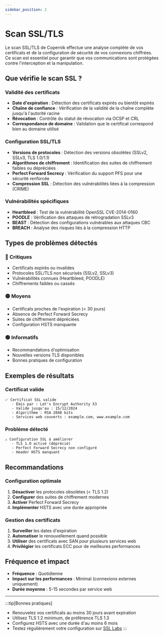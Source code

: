 ```yaml
---
sidebar_position: 2
---
```


# Scan SSL/TLS

Le scan SSL/TLS de Copernik effectue une analyse complète de vos certificats et de la configuration de sécurité de vos connexions chiffrées. Ce scan est essentiel pour garantir que vos communications sont protégées contre l'interception et la manipulation.

## Que vérifie le scan SSL ?

### Validité des certificats
- **Date d'expiration** : Détection des certificats expirés ou bientôt expirés
- **Chaîne de confiance** : Vérification de la validité de la chaîne complète jusqu'à l'autorité racine
- **Révocation** : Contrôle du statut de révocation via OCSP et CRL
- **Correspondance de domaine** : Validation que le certificat correspond bien au domaine utilisé

### Configuration SSL/TLS
- **Versions de protocoles** : Détection des versions obsolètes (SSLv2, SSLv3, TLS 1.0/1.1)
- **Algorithmes de chiffrement** : Identification des suites de chiffrement faibles ou dépréciées
- **Perfect Forward Secrecy** : Vérification du support PFS pour une sécurité renforcée
- **Compression SSL** : Détection des vulnérabilités liées à la compression (CRIME)

### Vulnérabilités spécifiques
- **Heartbleed** : Test de la vulnérabilité OpenSSL CVE-2014-0160
- **POODLE** : Vérification des attaques de rétrogradation SSLv3
- **BEAST** : Détection des configurations vulnérables aux attaques CBC
- **BREACH** : Analyse des risques liés à la compression HTTP

## Types de problèmes détectés

### 🔴 Critiques
- Certificats expirés ou invalides
- Protocoles SSL/TLS non sécurisés (SSLv2, SSLv3)
- Vulnérabilités connues (Heartbleed, POODLE)
- Chiffrements faibles ou cassés

### 🟡 Moyens
- Certificats proches de l'expiration (< 30 jours)
- Absence de Perfect Forward Secrecy
- Suites de chiffrement dépréciées
- Configuration HSTS manquante

### 🟢 Informatifs
- Recommandations d'optimisation
- Nouvelles versions TLS disponibles
- Bonnes pratiques de configuration

## Exemples de résultats

### Certificat valide
```
✅ Certificat SSL valide
   - Émis par : Let's Encrypt Authority X3
   - Valide jusqu'au : 15/12/2024
   - Algorithme : RSA 2048 bits
   - Services web couverts : example.com, www.example.com
```

### Problème détecté
```
⚠️ Configuration SSL à améliorer
   - TLS 1.0 activé (déprécié)
   - Perfect Forward Secrecy non configuré
   - Header HSTS manquant
```

## Recommandations

### Configuration optimale
1. **Désactiver** les protocoles obsolètes (< TLS 1.2)
2. **Configurer** des suites de chiffrement modernes
3. **Activer** Perfect Forward Secrecy
4. **Implémenter** HSTS avec une durée appropriée

### Gestion des certificats
1. **Surveiller** les dates d'expiration
2. **Automatiser** le renouvellement quand possible
3. **Utiliser** des certificats avec SAN pour plusieurs services web
4. **Privilégier** les certificats ECC pour de meilleures performances

## Fréquence et impact

- **Fréquence** : Quotidienne
- **Impact sur les performances** : Minimal (connexions externes uniquement)
- **Durée moyenne** : 5-15 secondes par service web

---

:::tip[Bonnes pratiques]
- Renouvelez vos certificats au moins 30 jours avant expiration
- Utilisez TLS 1.2 minimum, de préférence TLS 1.3
- Configurez HSTS avec une durée d'au moins 6 mois
- Testez régulièrement votre configuration sur [SSL Labs](https://www.ssllabs.com/ssltest/)
:::
